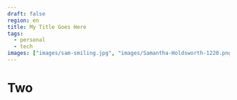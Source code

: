 ```yaml
---
draft: false
region: en
title: My Title Goes Here
tags:
  - personal
  - tech
images: ["images/sam-smiling.jpg", "images/Samantha-Holdsworth-1220.png"]
---
```


# Two
